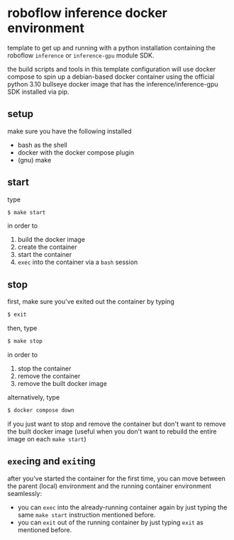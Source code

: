 # roboflow inference docker environment

template to get up and running with a python installation containing the roboflow `inference` or `inference-gpu` module SDK.

the build scripts and tools in this template configuration will use docker compose to spin up a debian-based docker container using the official python 3.10 bullseye docker image that has the inference/inference-gpu SDK installed via pip.

## setup

make sure you have the following installed

- bash as the shell
- docker with the docker compose plugin
- (gnu) make

## start

type

```bash
$ make start
```

in order to

1. build the docker image
2. create the container
3. start the container
4. `exec` into the container via a `bash` session

## stop

first, make sure you've exited out the container by typing

```bash
$ exit
```

then, type

```bash
$ make stop
```

in order to

1. stop the container
2. remove the container
3. remove the built docker image

alternatively, type

```bash
$ docker compose down
```

if you just want to stop and remove the container but don't want to remove the built docker image (useful when you don't want to rebuild the entire image on each `make start`)

## `exec`ing and `exit`ing

after you've started the container for the first time, you can move between the parent (local) environment and the running container environment seamlessly:

- you can `exec` into the already-running container again by just typing the same `make start` instruction mentioned before.
- you can `exit` out of the running container by just typing `exit` as mentioned before.
